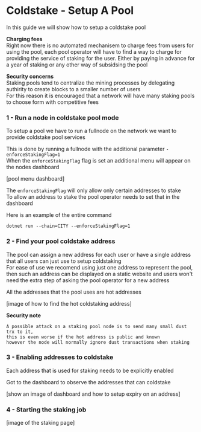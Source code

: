 # Coldstake - Setup A Pool

In this guide we will show how to setup a coldstake pool  


**Charging fees**  
Right now there is no automated mechanisem to charge fees from users for using the pool, each pool operator will have to find a way to charge for providing the service of staking for the user.
Either by paying in advance for a year of staking or any other way of subsidsing the pool  

**Security concerns**  
Staking pools tend to centralize the mining processes by delegating authirity to create blocks to a smaller number of users  
For this reason it is encouraged that a network will have many staking pools to choose form with competitive fees  

### 1 - Run a node in coldstake pool mode  

To setup a pool we have to run a fullnode on the network we want to provide coldstake pool services     
 
This is done by running a fullnode with the additional parameter `-enforceStakingFlag=1`  
When the `enforceStakingFlag` flag is set an additional menu will appear on the nodes dashboard  

[pool menu dashboard]

The `enforceStakingFlag` will only allow only certain addresses to stake  
To allow an address to stake the pool operator needs to set that in the dashboard  

Here is an example of the entire command   
```
dotnet run --chain=CITY --enforceStakingFlag=1
```  

### 2 - Find your pool coldstake address

The pool can assign a new address for each user or have a single address that all users can just use to setup coldstaking  
For ease of use we recomend using just one address to represent the pool, then such an address can be displayed on a static website and users won't need the extra step of asking the pool operator for a new address   

All the addresses that the pool uses are hot addresses  

[image of how to find the hot coldstaking address]  

**Security note**
```
A possible attack on a staking pool node is to send many small dust trx to it,  
this is even worse if the hot address is public and known     
however the node will normally ignore dust transactions when staking  
```

### 3 - Enabling addresses to coldstake  

Each address that is used for staking needs to be explicitly enabled  

Got to the dashboard to observe the addresses that can coldstake  

[show an image of dashboard and how to setup expiry on an address]

### 4 - Starting the staking job  

 [image of the staking page]



